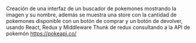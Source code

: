 Creación de una interfaz de un buscador de pokemones mostrando la imagen y su nombre, además se muestra una store con la cantidad de pokemones disponible con un botón de comprar y un botón de devolver, usando React, Redux y Middleware Thunk de redux consultando a la API de pokemón https://pokeapi.co/
